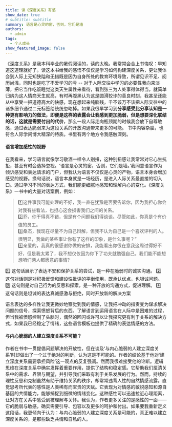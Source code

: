 ```yaml
---
title: 读《深度关系》有感
show_date: true
# subtitle: subtitle
summary: 语言是心灵的窗，否则，它们是墙
authors:
  - admin
tags:
  - 个人成长
show_featured_image: false 
---
```

《深度关系》是我本科毕业的暑假阅读的，读的太晚。我常常会合上书悔叹：早知道这道理就好了。读这本书给我的感悟不仅仅是学习如何构建深度关系，更让我体会到人际上无知狭隘和无措既是因为自身所处的教育环境导致，所谓见识不足、阅历尚浅，同时也是吃了不爱学习的亏 -- 对于人际交往中学习的必要性我向来淡薄，把它当作吃饭睡觉这类天生属性来看待，看到张三为人处事得体得当，就简单归纳为这人情商天生就高，有时再腹黑认为这是圆滑狡诈的善良时刻，我甚至还能从中享受一把道德高大的快感，现在想起来纯脑残，千不该万不该把人际交往中的诸多细节通过二元标签给统统忽略掉。如果我很早学习到**分享感受比分享认知是一种更有影响力的做法，即便是这样的表露会让我感到更加脆弱，但是想要深化联结的话，这就是需要付出的代价**，那么一段人际走向瓶颈期的时候我会放下自尊敏感，通过表达脆弱来为这段关系的开放沟通带来更多的可能。
书中内容杂脍，也符合人际学问博大精深的特质。书里有两个地方令我感触深刻。
#### 语言增加感性的视野

在我看来，学习语言就像学习敬酒一样令人别扭，这种别扭感让我常常对它心生抗拒，甚至有时会选择忽视。‘语言是心灵的窗，否则，它们是墙。’我同意语言作为倾诉感受和表达请求的门户，但我认为语言不仅仅是心灵的产物，语言本身会增加感受的视野。换句话说，语言本身就是一场经历，是进入人际关系最直接的切入口。通过学习不同的表达方式，我们能更细腻地感知和理解内心的变化。《深度关系》一书中的大量对话案例，例如：
  > 1️⃣这件事我可能处理的不好，我一直在犹豫是否要告诉你，因为我担心你会对我有些看法，也担心这会损害我们之间的关系。  
    2️⃣乔，你干得真不错，但是有个问题我们得谈谈。尽管如此，你真是个有价值的员工。  
    3️⃣桑杰，我现在尽量不为自己辩解，但我不认为自己是一个喜欢评判的人。很明显，我做的某些事让你有了这样的印象，是什么事呢？”  
    4️⃣亲爱的，我真的很感谢你做的安排，我能看出你很在意我这周过得好不好，但是我太累了，我不想仅仅因为你下了功夫就勉强自己。我们能不能想想咱们两人都愿意的事情?  

1️⃣ 这句话展示了表达不安和保护关系的尝试，是一种在脆弱时的诚实沟通。
2️⃣ 这句对话则是对积极反馈和建设性批评的平衡使用，既承认优点，也坦诚问题。
3️⃣ 这句则是对自己行为的反思和探索，是一种开放的沟通方式，促进理解。
4️⃣ 这句话则是坦诚的表达真诚感激与拒绝，同时开放新的解决方案

语言表达的多样性让我更微妙地察觉到我的情感，让我把冲动的指责变为谋求解决问题的信号，探索愤怒背后的东西。了解语言到运用语言在人际中是困难的过程，但当我被愤怒控制了头脑时，偶然的回闪或许可以让我探究更有利于关系的解决方式，如果我已经稳定了情绪，这些语言模板也提供了精确的表达情感的方法。  

#### 与内心脆弱的人建立深度关系不可能？
作者在书中一贯提倡问题解决的开放性，但在谈及‘与内心脆弱的人建立深度关系’时却做出了一个过于绝对的判断，认为这是不可能的。作者的结论基于他对‘建立深度关系需要承担风险’这一观点的反复强调。然而我很难接受他的论断。逻辑思维在深度关系中确实发挥着重要作用，提供了结构和稳定感。它帮助我们厘清关系中的需求、界限与期望，并引导我们采取有利于关系发展的行为。然而，持续的理性反思和克制虽然有助于维持关系的秩序，却常常违背人性的自然情感流露。直觉思考所代表的感性是人类稀有而宝贵的天赋。它表现为对情感的敏锐感知和源自基因的共情能力，能够捕捉到细微的情绪变化。这种感性可以迅速拉近心理距离，让对方在关系中感受到被理解与关怀。我认为，作者更多关注的是感性的一面——它的脆弱与敏感，确实需要引导、包容以及更多的呵护和付出。如果要我重新定义这段话，我更倾向于认为：与内心脆弱的人建立深度关系是可能的，真正难以建立深度关系的，是那些缺乏共情和自私的人。